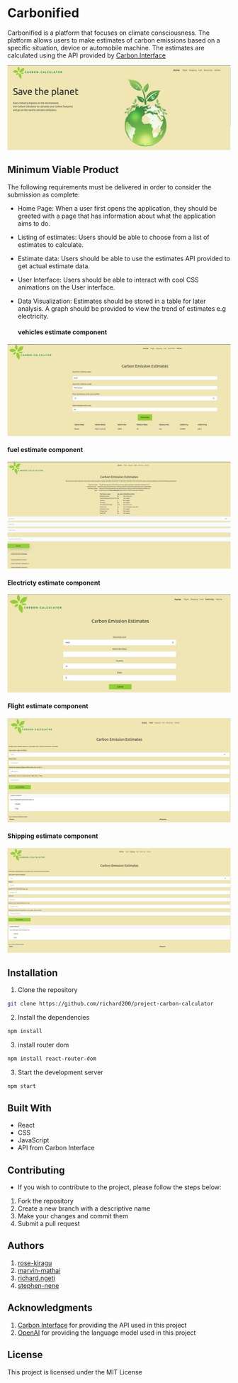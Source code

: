 # Carbonified

Carbonified is a platform that focuses on climate consciousness. The platform allows users to make estimates of carbon emissions based on a specific situation, device or automobile machine. The estimates are calculated using the API provided by [Carbon Interface](https://docs.carboninterface.com/#/?id=introduction)
<!-- <video width="320" height="240" controls> -->
  <source src="./homepage.webm" type="video/webm">
    <img src="./home.png" alt="Your browser does not support the video tag.">
</video>



## Minimum Viable Product
The following requirements must be delivered in order to consider the submission as complete:

- Home Page: When a user first opens the application, they should be greeted with a page that has information about what the application aims to do.
- Listing of estimates: Users should be able to choose from a list of estimates to calculate.
- Estimate data: Users should be able to use the estimates API provided to get actual estimate data.
- User Interface: Users should be able to interact with cool CSS animations on the User interface.
- Data Visualization: Estimates should be stored in a table for later analysis. A graph should be provided to view the trend of estimates e.g electricity.

  #### vehicles estimate component
![home-page](./vehicle.png)

  #### fuel estimate component
  ![fuel-page](./fuel.png)

#### Electricty estimate component
   ![Electricty-page](./stima.png)
#### Flight estimate component
  ![flight-page](./fligth.png)

 #### Shipping estimate component
![shipping-page](./shipping.png)

## Installation
1. Clone the repository

``` bash 
git clone https://github.com/richard200/project-carbon-calculator
```

2. Install the dependencies

``` bash
npm install
```
3. install router dom

```bash
npm install react-router-dom
```
3. Start the development server

``` bash
npm start
```
## Built With
- React
- CSS
- JavaScript
- API from Carbon Interface

## Contributing

- If you wish to contribute to the project, please follow the steps below:
1. Fork the repository
2. Create a new branch with a descriptive name
3. Make your changes and commit them
4. Submit a pull request

## Authors

1)  [rose-kiragu](https://github.com/Rose534)
2)  [marvin-mathai](https://github.com/MathaiMarvin)
3)  [richard.ngeti](https://github.com/richard200)
4)  [stephen-nene](https://github.com/stephen-nene)

<!-- (https://avatars.githubusercontent.com/u/52774316?s=120&v=4 ) -->

<!-- 1.<img src="" class="custom-image-size"></img>
2.<img src="" class="custom-image-size"></img>
3.<img src="" class="custom-image-size"></img>
4.<img src="" class="custom-image-size"></img> -->


## Acknowledgments
1. [Carbon Interface](https://docs.carboninterface.com/#/?id=introduction) for providing the API used in this project
2. [OpenAI](https://openai.com/) for providing the language model used in this project

## License

This project is licensed under the MIT License 